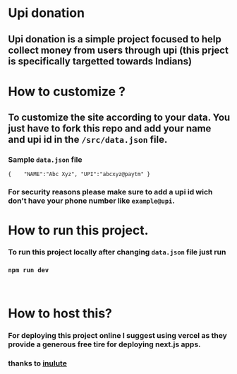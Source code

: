 # Upi donation
## Upi donation is a simple project focused to help collect money from users through upi (this prject is specifically targetted towards Indians)

# How to customize ?

## To customize the site according to your data. You just have to fork this repo and add your name and upi id in the `/src/data.json` file.

### Sample `data.json` file

`
{   
    "NAME":"Abc Xyz",
    "UPI":"abcxyz@paytm"
}
`

### For security reasons please make sure to add a upi id wich don't have your phone number like `example@upi`.

# How to run this project.
### To run this project locally after changing `data.json` file just run 
### `npm run dev` 

<br/>

# How to host this?

### For deploying this project online I suggest using vercel as they provide a generous free tire for deploying next.js apps.

### thanks to [inulute](https://github.com/inulute/upi) 